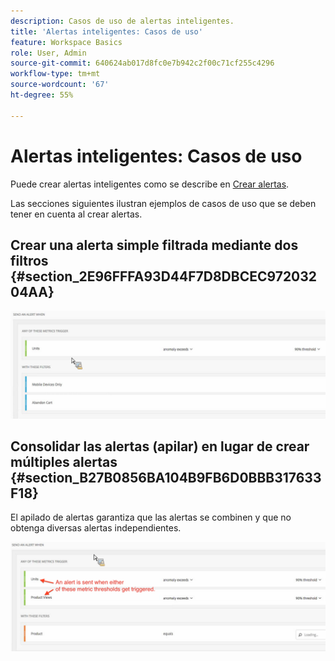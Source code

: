 ```yaml
---
description: Casos de uso de alertas inteligentes.
title: 'Alertas inteligentes: Casos de uso'
feature: Workspace Basics
role: User, Admin
source-git-commit: 640624ab017d8fc0e7b942c2f00c71cf255c4296
workflow-type: tm+mt
source-wordcount: '67'
ht-degree: 55%

---
```


# Alertas inteligentes: Casos de uso

Puede crear alertas inteligentes como se describe en [Crear alertas](/help/components/c-intelligent-alerts/alert-builder.md).

Las secciones siguientes ilustran ejemplos de casos de uso que se deben tener en cuenta al crear alertas.

## Crear una alerta simple filtrada mediante dos filtros {#section_2E96FFFA93D44F7D8DBCEC97203204AA}

<!-- 

Update screenshots for better readability.

 -->

![](assets/alerts_example1.png)



## Consolidar las alertas (apilar) en lugar de crear múltiples alertas {#section_B27B0856BA104B9FB6D0BBB317633F18}

El apilado de alertas garantiza que las alertas se combinen y que no obtenga diversas alertas independientes.

![](assets/alerts_example2.png)

